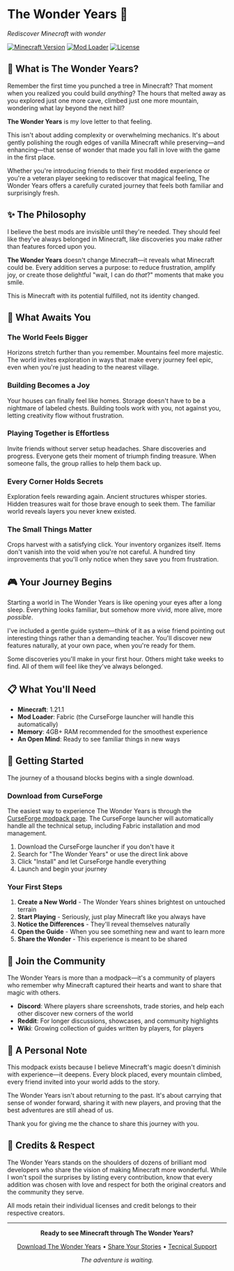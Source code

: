 # The Wonder Years 🌟
*Rediscover Minecraft with wonder*

[![Minecraft Version](https://img.shields.io/badge/Minecraft-1.21.1-brightgreen.svg)](https://minecraft.net/)
[![Mod Loader](https://img.shields.io/badge/Mod%20Loader-Fabric-orange.svg)](https://fabricmc.net/)
[![License](https://img.shields.io/badge/License-Apache-blue.svg)](LICENSE)

## 🎯 What is The Wonder Years?

Remember the first time you punched a tree in Minecraft? That moment when you realized you could build *anything*? The hours that melted away as you explored just one more cave, climbed just one more mountain, wondering what lay beyond the next hill?

**The Wonder Years** is my love letter to that feeling.

This isn't about adding complexity or overwhelming mechanics. It's about gently polishing the rough edges of vanilla Minecraft while preserving—and enhancing—that sense of wonder that made you fall in love with the game in the first place.

Whether you're introducing friends to their first modded experience or you're a veteran player seeking to rediscover that magical feeling, The Wonder Years offers a carefully curated journey that feels both familiar and surprisingly fresh.

## ✨ The Philosophy

I believe the best mods are invisible until they're needed. They should feel like they've always belonged in Minecraft, like discoveries you make rather than features forced upon you.

**The Wonder Years** doesn't change Minecraft—it reveals what Minecraft could be. Every addition serves a purpose: to reduce frustration, amplify joy, or create those delightful "wait, I can do *that*?" moments that make you smile.

This is Minecraft with its potential fulfilled, not its identity changed.

## 🌟 What Awaits You

### The World Feels Bigger
Horizons stretch further than you remember. Mountains feel more majestic. The world invites exploration in ways that make every journey feel epic, even when you're just heading to the nearest village.

### Building Becomes a Joy
Your houses can finally feel like homes. Storage doesn't have to be a nightmare of labeled chests. Building tools work with you, not against you, letting creativity flow without frustration.

### Playing Together is Effortless
Invite friends without server setup headaches. Share discoveries and progress. Everyone gets their moment of triumph finding treasure. When someone falls, the group rallies to help them back up.

### Every Corner Holds Secrets
Exploration feels rewarding again. Ancient structures whisper stories. Hidden treasures wait for those brave enough to seek them. The familiar world reveals layers you never knew existed.

### The Small Things Matter
Crops harvest with a satisfying click. Your inventory organizes itself. Items don't vanish into the void when you're not careful. A hundred tiny improvements that you'll only notice when they save you from frustration.

## 🎮 Your Journey Begins

Starting a world in The Wonder Years is like opening your eyes after a long sleep. Everything looks familiar, but somehow more vivid, more alive, more *possible*.

I've included a gentle guide system—think of it as a wise friend pointing out interesting things rather than a demanding teacher. You'll discover new features naturally, at your own pace, when you're ready for them.

Some discoveries you'll make in your first hour. Others might take weeks to find. All of them will feel like they've always belonged.

## 📋 What You'll Need

- **Minecraft**: 1.21.1
- **Mod Loader**: Fabric (the CurseForge launcher will handle this automatically)
- **Memory**: 4GB+ RAM recommended for the smoothest experience
- **An Open Mind**: Ready to see familiar things in new ways

## 🚀 Getting Started

The journey of a thousand blocks begins with a single download.

### Download from CurseForge
The easiest way to experience The Wonder Years is through the [CurseForge modpack page](https://www.curseforge.com/minecraft/modpacks/the-wonder-yesar). The CurseForge launcher will automatically handle all the technical setup, including Fabric installation and mod management.

1. Download the CurseForge launcher if you don't have it
2. Search for "The Wonder Years" or use the direct link above
3. Click "Install" and let CurseForge handle everything
4. Launch and begin your journey

### Your First Steps
1. **Create a New World** - The Wonder Years shines brightest on untouched terrain
2. **Start Playing** - Seriously, just play Minecraft like you always have
3. **Notice the Differences** - They'll reveal themselves naturally
4. **Open the Guide** - When you see something new and want to learn more
5. **Share the Wonder** - This experience is meant to be shared

## 🤝 Join the Community

The Wonder Years is more than a modpack—it's a community of players who remember why Minecraft captured their hearts and want to share that magic with others.

- **Discord**: Where players share screenshots, trade stories, and help each other discover new corners of the world
- **Reddit**: For longer discussions, showcases, and community highlights
- **Wiki**: Growing collection of guides written by players, for players

## 💝 A Personal Note

This modpack exists because I believe Minecraft's magic doesn't diminish with experience—it deepens. Every block placed, every mountain climbed, every friend invited into your world adds to the story.

The Wonder Years isn't about returning to the past. It's about carrying that sense of wonder forward, sharing it with new players, and proving that the best adventures are still ahead of us.

Thank you for giving me the chance to share this journey with you.

## 📜 Credits & Respect

The Wonder Years stands on the shoulders of dozens of brilliant mod developers who share the vision of making Minecraft more wonderful. While I won't spoil the surprises by listing every contribution, know that every addition was chosen with love and respect for both the original creators and the community they serve.

All mods retain their individual licenses and credit belongs to their respective creators.

---

<div align="center">

**Ready to see Minecraft through The Wonder Years?**

[Download The Wonder Years](https://www.curseforge.com/minecraft/modpacks/the-wonder-yesar) • [Share Your Stories](../../discussions/categories/general) • [Tecnical Support](../../discussions/categories/technical-support)

*The adventure is waiting.*

</div>
